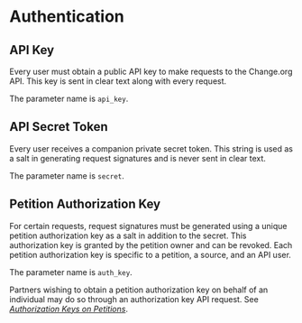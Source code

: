 # Authentication

## API Key

Every user must obtain a public API key to make requests to the Change.org API.
This key is sent in clear text along with every request.

The parameter name is `api_key`.

## API Secret Token

Every user receives a companion private secret token. This string is used as a
salt in generating request signatures and is never sent in clear text.

The parameter name is `secret`.

## Petition Authorization Key

For certain requests, request signatures must be generated using a unique
petition authorization key as a salt in addition to the secret. This
authorization key is granted by the petition owner and can be revoked. Each
petition authorization key is specific to a petition, a source, and an API user.

The parameter name is `auth_key`.

Partners wishing to obtain a petition authorization key on behalf of an
individual may do so through an authorization key API request. See 
[_Authorization Keys on Petitions_](resources/petitions/auth_keys.md).